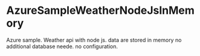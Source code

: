 # AzureSampleWeatherNodeJsInMemory
Azure sample. Weather api with node js. data are stored in memory no additional database neede. no configuration.

